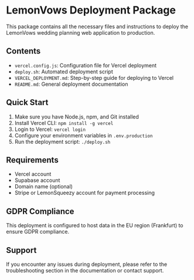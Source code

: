 # LemonVows Deployment Package

This package contains all the necessary files and instructions to deploy the LemonVows wedding planning web application to production.

## Contents

- `vercel.config.js`: Configuration file for Vercel deployment
- `deploy.sh`: Automated deployment script
- `VERCEL_DEPLOYMENT.md`: Step-by-step guide for deploying to Vercel
- `README.md`: General deployment documentation

## Quick Start

1. Make sure you have Node.js, npm, and Git installed
2. Install Vercel CLI: `npm install -g vercel`
3. Login to Vercel: `vercel login`
4. Configure your environment variables in `.env.production`
5. Run the deployment script: `./deploy.sh`

## Requirements

- Vercel account
- Supabase account
- Domain name (optional)
- Stripe or LemonSqueezy account for payment processing

## GDPR Compliance

This deployment is configured to host data in the EU region (Frankfurt) to ensure GDPR compliance.

## Support

If you encounter any issues during deployment, please refer to the troubleshooting section in the documentation or contact support.
